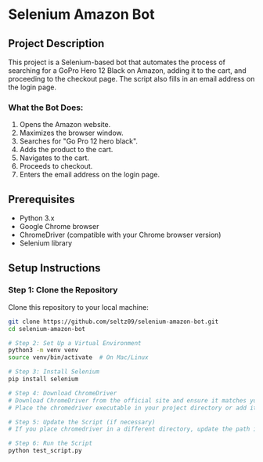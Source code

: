 # Selenium Amazon Bot

## Project Description
This project is a Selenium-based bot that automates the process of searching for a GoPro Hero 12 Black on Amazon, adding it to the cart, and proceeding to the checkout page. The script also fills in an email address on the login page.

### What the Bot Does:
1. Opens the Amazon website.
2. Maximizes the browser window.
3. Searches for "Go Pro 12 hero black".
4. Adds the product to the cart.
5. Navigates to the cart.
6. Proceeds to checkout.
7. Enters the email address on the login page.

## Prerequisites
- Python 3.x
- Google Chrome browser
- ChromeDriver (compatible with your Chrome browser version)
- Selenium library

## Setup Instructions

### Step 1: Clone the Repository
Clone this repository to your local machine:
```sh
git clone https://github.com/seltz09/selenium-amazon-bot.git
cd selenium-amazon-bot

# Step 2: Set Up a Virtual Environment
python3 -m venv venv
source venv/bin/activate  # On Mac/Linux

# Step 3: Install Selenium
pip install selenium

# Step 4: Download ChromeDriver
# Download ChromeDriver from the official site and ensure it matches your Chrome browser version. 
# Place the chromedriver executable in your project directory or add it to your system's PATH.

# Step 5: Update the Script (if necessary)
# If you place chromedriver in a different directory, update the path in the script accordingly.

# Step 6: Run the Script
python test_script.py

